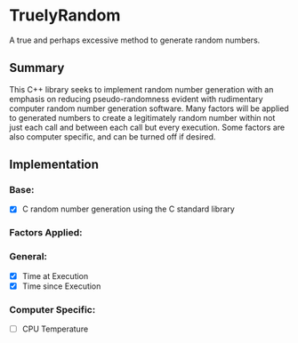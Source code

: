 # TruelyRandom
A true and perhaps excessive method to generate random numbers.

## Summary

This C++ library seeks to implement random number generation with an emphasis on reducing pseudo-randomness evident with rudimentary computer random number generation software. Many factors will be applied to generated numbers to create a legitimately random number within not just each call and between each call but every execution. Some factors are also computer specific, and can be turned off if desired.

## Implementation

### Base:
- [x] C random number generation using the C standard library

### Factors Applied:

### General:
- [x] Time at Execution
- [x] Time since Execution

### Computer Specific:
- [ ] CPU Temperature
